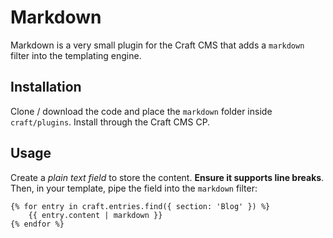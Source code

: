 # Markdown

Markdown is a very small plugin for the Craft CMS that adds a `markdown` filter into the templating engine.

## Installation

Clone / download the code and place the `markdown` folder inside `craft/plugins`. Install through the Craft CMS CP.

## Usage

Create a _plain text field_ to store the content. **Ensure it supports line breaks**. Then, in your template, pipe the field into the `markdown` filter:

	{% for entry in craft.entries.find({ section: 'Blog' }) %}
		{{ entry.content | markdown }}
	{% endfor %}
